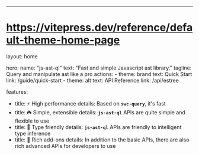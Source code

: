 ---
# https://vitepress.dev/reference/default-theme-home-page
layout: home

hero:
  name: "js-ast-ql"
  text: "Fast and simple Javascript ast library."
  tagline: Query and manipulate ast like a pro
  actions:
    - theme: brand
      text: Quick Start
      link: /guide/quick-start
    - theme: alt
      text: API Reference
      link: /api/estree

features:
  - title: ⚡ High performance
    details: Based on <b><code>swc-query</code></b>, it's fast
  - title: ☘️	Simple, extensible 
    details: <b><code>js-ast-ql</code></b> APIs are quite simple and flexible to use
  - title: 🦄  Type friendly
    details: <b><code>js-ast-ql</code></b> APIs are friendly to intelligent type inference
  - title: 🌈  Rich add-ons
    details: In addition to the basic APIs, there are also rich advanced APIs for developers to use


